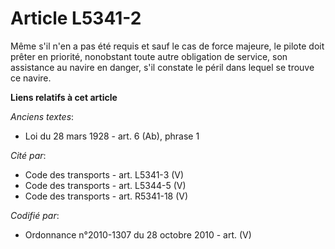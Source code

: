 # Article L5341-2

Même s'il n'en a pas été requis et sauf le cas de force majeure, le pilote doit prêter en priorité, nonobstant toute autre
obligation de service, son assistance au navire en danger, s'il constate le péril dans lequel se trouve ce navire.

**Liens relatifs à cet article**

_Anciens textes_:

  - Loi du 28 mars 1928 - art. 6 (Ab), phrase 1

_Cité par_:

  - Code des transports - art. L5341-3 (V)
  - Code des transports - art. L5344-5 (V)
  - Code des transports - art. R5341-18 (V)

_Codifié par_:

  - Ordonnance n°2010-1307 du 28 octobre 2010 - art. (V)
